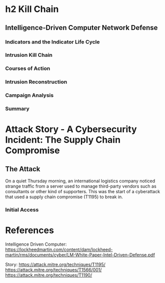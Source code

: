 # h2 Kill Chain
## Intelligence-Driven Computer Network Defense
### Indicators and the Indicator Life Cycle
### Intrusion Kill Chain
### Courses of Action
### Intrusion Reconstruction
### Campaign Analysis
### Summary

# Attack Story - A Cybersecurity Incident: The Supply Chain Compromise
## The Attack
On a quiet Thursday morning, an international logistics company noticed strange traffic from a server used to manage third-party vendors 
such as consultants or other kind of supporters. This was the start of a cyberattack that used a supply chain compromise (T1195) to break in.

### Initial Access


# References
Intelligence Driven Computer: https://lockheedmartin.com/content/dam/lockheed-martin/rms/documents/cyber/LM-White-Paper-Intel-Driven-Defense.pdf

Story: 
https://attack.mitre.org/techniques/T1195/
https://attack.mitre.org/techniques/T1566/001/
https://attack.mitre.org/techniques/T1190/
